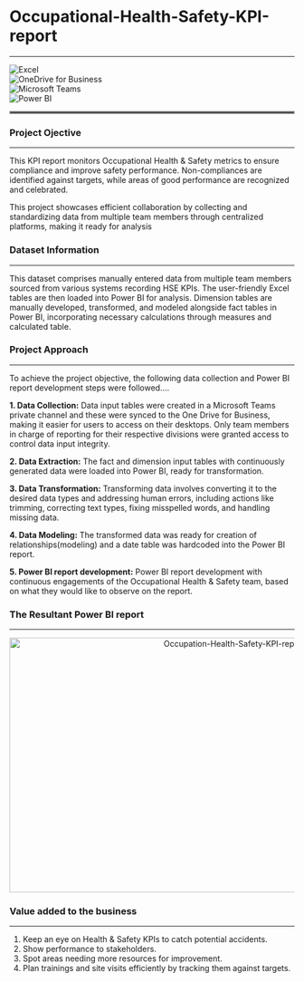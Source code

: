# Occupational-Health-Safety-KPI-report
---

![Excel](https://img.shields.io/badge/Tool-Microsoft_Excel-green?logo=microsoft-excel&logoColor=white&style=flat-square) <br>
![OneDrive for Business](https://img.shields.io/badge/Cloud-OneDrive_for_Business-blue?logo=onedrive&logoColor=white&style=flat-square) <br>
![Microsoft Teams](https://img.shields.io/badge/Communication-Microsoft_Teams-purple?logo=microsoft-teams&logoColor=white&style=flat-square) <br>
![Power BI](https://img.shields.io/badge/Analytics-Power_BI-yellow?logo=powerbi&logoColor=white&style=flat-square) <br>


<hr style="border: 2px solid gray;">

### Project Ojective
---

This KPI report monitors Occupational Health & Safety metrics to ensure compliance and improve safety performance. Non-compliances are identified against targets, while areas of good performance are recognized and celebrated.

This project showcases efficient collaboration by collecting and standardizing data from multiple team members through centralized platforms, making it ready for analysis


### Dataset Information
---

This dataset comprises manually entered data from multiple team members sourced from various systems recording HSE KPIs. The user-friendly Excel tables are then loaded into Power BI for analysis. Dimension tables are manually developed, transformed, and modeled alongside fact tables in Power BI, incorporating necessary calculations through measures and calculated table.


### Project Approach
---

To achieve the project objective, the following data collection and Power BI report development steps were followed....

**1. Data Collection:**
Data input tables were created in a Microsoft Teams private channel and these were synced to the One Drive for Business, making it easier for users to access on their desktops. Only team members in charge of reporting for their respective divisions were granted access to control data input integrity.

**2. Data Extraction:**
The fact and dimension input tables with continuously generated data were loaded into Power BI, ready for transformation.

**3. Data Transformation:**
Transforming data involves converting it to the desired data types and addressing human errors, including actions like trimming, correcting text types, fixing misspelled words, and handling missing data.  

**4. Data Modeling:**
The transformed data was ready for creation of relationships(modeling) and a date table was hardcoded into the Power BI report.

**5. Power BI report development:**
Power BI report development with continuous engagements of the Occupational Health & Safety team, based on what they would like to observe on the report.


### The Resultant Power BI report
---

<p align="center">
  <img src="https://github.com/CarolMmai/Occupation-Health-Safety-KPI-report/blob/main/Occupation-Health-Safety-KPI-report.gif" width="800" height="450" alt="Occupation-Health-Safety-KPI-report.gif">
</p>


### Value added to the business
---

1. Keep an eye on Health & Safety KPIs to catch potential accidents.
2. Show performance to stakeholders.
3. Spot areas needing more resources for improvement.
4. Plan trainings and site visits efficiently by tracking them against targets.

